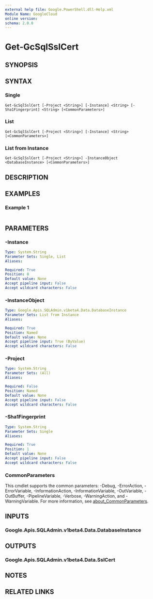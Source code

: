 ```yaml
---
external help file: Google.PowerShell.dll-Help.xml
Module Name: GoogleCloud
online version:
schema: 2.0.0
---
```


# Get-GcSqlSslCert

## SYNOPSIS


## SYNTAX

### Single
```
Get-GcSqlSslCert [-Project <String>] [-Instance] <String> [-Sha1Fingerprint] <String> [<CommonParameters>]
```

### List
```
Get-GcSqlSslCert [-Project <String>] [-Instance] <String> [<CommonParameters>]
```

### List from Instance
```
Get-GcSqlSslCert [-Project <String>] -InstanceObject <DatabaseInstance> [<CommonParameters>]
```

## DESCRIPTION


## EXAMPLES

### Example 1
```powershell

```



## PARAMETERS

### -Instance


```yaml
Type: System.String
Parameter Sets: Single, List
Aliases:

Required: True
Position: 0
Default value: None
Accept pipeline input: False
Accept wildcard characters: False
```

### -InstanceObject


```yaml
Type: Google.Apis.SQLAdmin.v1beta4.Data.DatabaseInstance
Parameter Sets: List from Instance
Aliases:

Required: True
Position: Named
Default value: None
Accept pipeline input: True (ByValue)
Accept wildcard characters: False
```

### -Project


```yaml
Type: System.String
Parameter Sets: (All)
Aliases:

Required: False
Position: Named
Default value: None
Accept pipeline input: False
Accept wildcard characters: False
```

### -Sha1Fingerprint


```yaml
Type: System.String
Parameter Sets: Single
Aliases:

Required: True
Position: 1
Default value: None
Accept pipeline input: False
Accept wildcard characters: False
```

### CommonParameters
This cmdlet supports the common parameters: -Debug, -ErrorAction, -ErrorVariable, -InformationAction, -InformationVariable, -OutVariable, -OutBuffer, -PipelineVariable, -Verbose, -WarningAction, and -WarningVariable. For more information, see [about_CommonParameters](http://go.microsoft.com/fwlink/?LinkID=113216).

## INPUTS

### Google.Apis.SQLAdmin.v1beta4.Data.DatabaseInstance

## OUTPUTS

### Google.Apis.SQLAdmin.v1beta4.Data.SslCert

## NOTES

## RELATED LINKS
